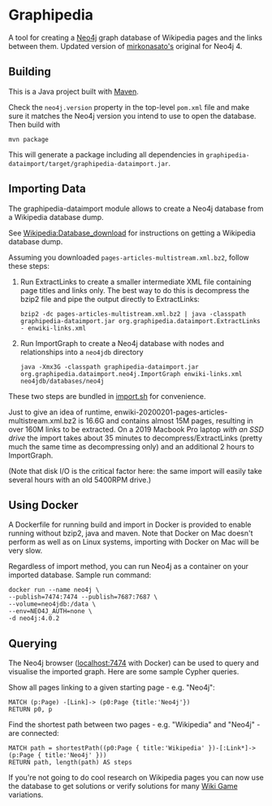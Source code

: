 Graphipedia
===========

A tool for creating a [Neo4j](http://neo4j.org) graph database of Wikipedia pages and the links between them. Updated version of [mirkonasato's](https://github.com/mirkonasato/graphipedia) original for Neo4j 4.

Building
--------

This is a Java project built with [Maven](http://maven.apache.org).

Check the `neo4j.version` property in the top-level `pom.xml` file and make sure it matches the Neo4j version
you intend to use to open the database. Then build with

    mvn package

This will generate a package including all dependencies in `graphipedia-dataimport/target/graphipedia-dataimport.jar`.

Importing Data
--------------

The graphipedia-dataimport module allows to create a Neo4j database from a Wikipedia database dump.

See [Wikipedia:Database_download](http://en.wikipedia.org/wiki/Wikipedia:Database_download)
for instructions on getting a Wikipedia database dump.

Assuming you downloaded `pages-articles-multistream.xml.bz2`, follow these steps:

1.  Run ExtractLinks to create a smaller intermediate XML file containing page titles
    and links only. The best way to do this is decompress the bzip2 file and pipe the output directly to ExtractLinks:

    `bzip2 -dc pages-articles-multistream.xml.bz2 | java -classpath graphipedia-dataimport.jar org.graphipedia.dataimport.ExtractLinks - enwiki-links.xml`

2.  Run ImportGraph to create a Neo4j database with nodes and relationships into
    a `neo4jdb` directory

    `java -Xmx3G -classpath graphipedia-dataimport.jar org.graphipedia.dataimport.neo4j.ImportGraph enwiki-links.xml neo4jdb/databases/neo4j`

These two steps are bundled in [import.sh](import.sh) for convenience.

Just to give an idea of runtime, enwiki-20200201-pages-articles-multistream.xml.bz2 is 16.6G and
contains almost 15M pages, resulting in over 160M links to be extracted. On a 2019 Macbook Pro laptop _with an SSD drive_ the import takes about 35 minutes to decompress/ExtractLinks (pretty much the same time as decompressing only) and an additional 2 hours to ImportGraph.

(Note that disk I/O is the critical factor here: the same import will easily take several hours with an old 5400RPM drive.)

Using Docker
------------

A Dockerfile for running build and import in Docker is provided to enable running without bzip2, java and maven. Note that Docker on Mac doesn't perform as well as on Linux systems, importing with Docker on Mac will be very slow.

Regardless of import method, you can run Neo4j as a container on your imported database. Sample run command:

    docker run --name neo4j \
    --publish=7474:7474 --publish=7687:7687 \
    --volume=neo4jdb:/data \
    --env=NEO4J_AUTH=none \
    -d neo4j:4.0.2

Querying
--------

The Neo4j browser ([localhost:7474](http://localhost:7474) with Docker) can be used to query and visualise the imported graph. Here are some sample Cypher queries.

Show all pages linking to a given starting page - e.g. "Neo4j":

    MATCH (p:Page) -[Link]-> (p0:Page {title:'Neo4j'})
    RETURN p0, p

Find the shortest path between two pages - e.g. "Wikipedia" and "Neo4j" - are connected:

    MATCH path = shortestPath((p0:Page { title:'Wikipedia' })-[:Link*]->(p:Page { title:'Neo4j' }))
    RETURN path, length(path) AS steps

If you're not going to do cool research on Wikipedia pages you can now use the database to get solutions or verify solutions for many [Wiki Game](https://en.wikipedia.org/wiki/Wikipedia:Wiki_Game) variations.